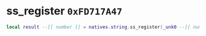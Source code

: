# ss_register `0xFD717A47`

```lua
local result --[[ number ]] = natives.string.ss_register(_unk0 --[[ number ]], _unk1 --[[ number ]], _unk2 --[[ number ]])
```